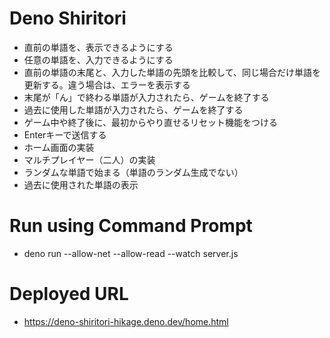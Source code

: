 # Deno Shiritori
- 直前の単語を、表示できるようにする
- 任意の単語を、入力できるようにする
- 直前の単語の末尾と、入力した単語の先頭を比較して、同じ場合だけ単語を更新する。違う場合は、エラーを表示する
- 末尾が「ん」で終わる単語が入力されたら、ゲームを終了する
- 過去に使用した単語が入力されたら、ゲームを終了する
- ゲーム中や終了後に、最初からやり直せるリセット機能をつける
- Enterキーで送信する
- ホーム画面の実装
- マルチプレイヤー（二人）の実装
- ランダムな単語で始まる（単語のランダム生成でない）
- 過去に使用された単語の表示

# Run using Command Prompt
- deno run --allow-net --allow-read --watch server.js

# Deployed URL
- https://deno-shiritori-hikage.deno.dev/home.html
